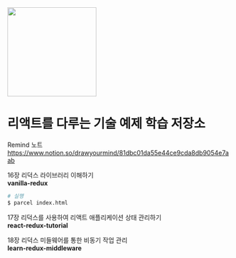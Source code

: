 <!-- ![image](https://image.yes24.com/momo/TopCate2535/MidCate006/253457270.jpg =100) -->


<img src="https://image.yes24.com/momo/TopCate2535/MidCate006/253457270.jpg" width="200">

# 리액트를 다루는 기술 예제 학습 저장소

Remind 노트  
https://www.notion.so/drawyourmind/81dbc01da55e44ce9cda8db9054e7aab

16장 리덕스 라이브러리 이해하기  
**vanilla-redux**

```bash
# 실행
$ parcel index.html
```

17장 리덕스를 사용하여 리액트 애플리케이션 상태 관리하기  
**react-redux-tutorial**

18장 리덕스 미들웨어를 통한 비동기 작업 관리  
**learn-redux-middleware**
